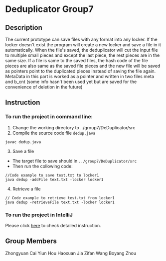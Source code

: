 # Deduplicator Group7
## Description

The current prototype can save files with any format into any locker. If the locker doesn't exist the program will create a new locker and save a file in it automatically. When the file's saved, the deduplicator will cut the input file to multiple small pieces and except the last piece, the rest pieces are in the same size. If a file is same to the saved files, the hash code of the file pieces are also same as the saved file pieces and the new file will be saved as pointers point to the duplicated pieces instead of saving the file again. MetaData in this part is worked as a pointer and written in two files meta and b_cnt (some info hasn't been used yet but are saved for the convenience of deletion in the future)

## Instruction

### To run the project in command line:
1. Change the working directory to ../group7/DeDuplicator/src
2. Compile the source code file `dedup.java`
```
javac dedup.java
```
3. Save a file
- The target file to save should in `../group7/DeDuplicator/src`
- Then run the collowing code:
```
//Code example to save test.txt to locker1
java dedup -addFile text.txt -locker locker1
```
4. Retrieve a file
```
// Code example to retrieve test.txt from locker1
java dedup -retrieveFile text.txt -locker locker1
```

### To run the project in IntelliJ
Please click [here](https://agile.bu.edu/bitbucket/projects/EC504PROJ/repos/group7/browse/DeDuplicator/src/readme.txt) to check detailed instruction.

## Group Members

Zhongyuan Cai
Yiun Hou
Haoxuan Jia
Zifan Wang
Boyang Zhou